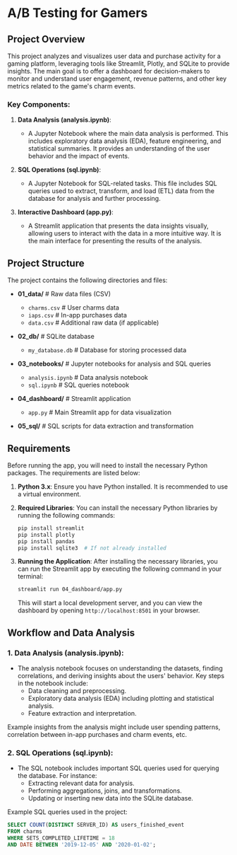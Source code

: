 # A/B Testing for Gamers

## Project Overview

This project analyzes and visualizes user data and purchase activity for a gaming platform, leveraging tools like Streamlit, Plotly, and SQLite to provide insights. The main goal is to offer a dashboard for decision-makers to monitor and understand user engagement, revenue patterns, and other key metrics related to the game's charm events.

### Key Components:
1. **Data Analysis (analysis.ipynb)**: 
   - A Jupyter Notebook where the main data analysis is performed. This includes exploratory data analysis (EDA), feature engineering, and statistical summaries. It provides an understanding of the user behavior and the impact of events.
   
2. **SQL Operations (sql.ipynb)**:
   - A Jupyter Notebook for SQL-related tasks. This file includes SQL queries used to extract, transform, and load (ETL) data from the database for analysis and further processing.
   
3. **Interactive Dashboard (app.py)**:
   - A Streamlit application that presents the data insights visually, allowing users to interact with the data in a more intuitive way. It is the main interface for presenting the results of the analysis.


## Project Structure

The project contains the following directories and files:

- **01_data/**  # Raw data files (CSV)
  - `charms.csv`  # User charms data
  - `iaps.csv`  # In-app purchases data
  - `data.csv`  # Additional raw data (if applicable)

- **02_db/**  # SQLite database
  - `my_database.db`  # Database for storing processed data

- **03_notebooks/**  # Jupyter notebooks for analysis and SQL queries
  - `analysis.ipynb`  # Data analysis notebook
  - `sql.ipynb`  # SQL queries notebook

- **04_dashboard/**  # Streamlit application
  - `app.py`  # Main Streamlit app for data visualization

- **05_sql/**  # SQL scripts for data extraction and transformation


## Requirements

Before running the app, you will need to install the necessary Python packages. The requirements are listed below:

1. **Python 3.x**: Ensure you have Python installed. It is recommended to use a virtual environment.

2. **Required Libraries**: You can install the necessary Python libraries by running the following commands:

    ```bash
    pip install streamlit
    pip install plotly
    pip install pandas
    pip install sqlite3  # If not already installed
    ```

3. **Running the Application**: After installing the necessary libraries, you can run the Streamlit app by executing the following command in your terminal:

    ```bash
    streamlit run 04_dashboard/app.py
    ```

    This will start a local development server, and you can view the dashboard by opening `http://localhost:8501` in your browser.

## Workflow and Data Analysis

### 1. **Data Analysis (analysis.ipynb)**:
   - The analysis notebook focuses on understanding the datasets, finding correlations, and deriving insights about the users' behavior. Key steps in the notebook include:
     - Data cleaning and preprocessing.
     - Exploratory data analysis (EDA) including plotting and statistical analysis.
     - Feature extraction and interpretation.
   
   Example insights from the analysis might include user spending patterns, correlation between in-app purchases and charm events, etc.

### 2. **SQL Operations (sql.ipynb)**:
   - The SQL notebook includes important SQL queries used for querying the database. For instance:
     - Extracting relevant data for analysis.
     - Performing aggregations, joins, and transformations.
     - Updating or inserting new data into the SQLite database.

   Example SQL queries used in the project:
   ```sql
   SELECT COUNT(DISTINCT SERVER_ID) AS users_finished_event
   FROM charms
   WHERE SETS_COMPLETED_LIFETIME = 18
   AND DATE BETWEEN '2019-12-05' AND '2020-01-02';